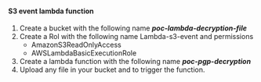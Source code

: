 #### S3 event lambda function

1. Create a bucket with the following name ***poc-lambda-decryption-file***
2. Create a Rol with the following name Lambda-s3-event and permissions 
     - AmazonS3ReadOnlyAccess
     - AWSLambdaBasicExecutionRole
3. Create a lambda function with the following name ***poc-pgp-decryption***
4. Upload any file in your bucket and to trigger the function.